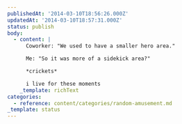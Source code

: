 ```yaml
---
publishedAt: '2014-03-10T18:56:26.000Z'
updatedAt: '2014-03-10T18:57:31.000Z'
status: publish
body:
  - content: |
      Coworker: "We used to have a smaller hero area."

      Me: "So it was more of a sidekick area?"

      *crickets*

      i live for these moments
    _template: richText
categories:
  - reference: content/categories/random-amusement.md
_template: status
---
```



